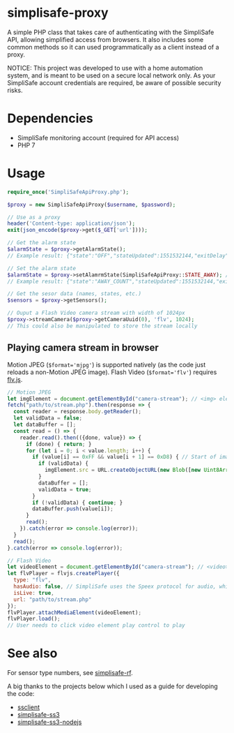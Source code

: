# simplisafe-proxy

A simple PHP class that takes care of authenticating with the SimpliSafe API, allowing simplified access from browsers.  It also includes some common methods so it can used programmatically as a client instead of a proxy.

NOTICE: This project was developed to use with a home automation system, and is meant to be used on a secure local network only.  As your SimpliSafe account credentials are required, be aware of possible security risks.

# Dependencies
* SimpliSafe monitoring account (required for API access)
* PHP 7

# Usage
```php
require_once('SimpliSafeApiProxy.php');

$proxy = new SimpliSafeApiProxy($username, $password);

// Use as a proxy
header('Content-type: application/json');
exit(json_encode($proxy->get($_GET['url'])));

// Get the alarm state
$alarmState = $proxy->getAlarmState();
// Example result: {"state":"OFF","stateUpdated":1551532144,"exitDelay":0}

// Set the alarm state
$alarmState = $proxy->setAlamrmState(SimpliSafeApiProxy::STATE_AWAY); // or, just 'away'
// Example result: {"state":"AWAY_COUNT","stateUpdated":1551532144,"exitDelay":60}

// Get the sesor data (names, states, etc.)
$sensors = $proxy->getSensors();

// Ouput a Flash Video camera stream with width of 1024px
$proxy->streamCamera($proxy->getCameraUuid(0), 'flv', 1024);
// This could also be manipulated to store the stream locally
```

## Playing camera stream in browser
Motion JPEG (`$format='mjpg'`) is supported natively (as the code just reloads a non-Motion JPEG image).  Flash Video (`$format='flv'`) requires [flv.js](https://github.com/bilibili/flv.js).
```javascript
// Motion JPEG
let imgElement = document.getElementById("camera-stream"); // <img> element
fetch("path/to/stream.php").then(response => {
  const reader = response.body.getReader();
  let validData = false;
  let dataBuffer = [];
  const read = () => {
    reader.read().then(({done, value}) => {
      if (done) { return; }
      for (let i = 0; i < value.length; i++) {
        if (value[i] == 0xFF && value[i + 1] == 0xD8) { // Start of image delimeters
          if (validData) {
            imgElement.src = URL.createObjectURL(new Blob([new Uint8Array(dataBuffer)], {type: 'image/jpeg'}));
          }
          dataBuffer = [];
          validData = true;
        }
        if (!validData) { continue; }
        dataBuffer.push(value[i]);
      }
      read();
    }).catch(error => console.log(error));
  }
  read();
}.catch(error => console.log(error));

// Flash Video
let videoElement = document.getElementById("camera-stream"); // <video> element
let flvPlayer = flvjs.createPlayer({
  type: "flv",
  hasAudio: false, // SimpliSafe uses the Speex protocol for audio, which is unsupported by flv.js
  isLive: true,
  url: "path/to/stream.php"
});
flvPlayer.attachMediaElement(videoElement);
flvPlayer.load();
// User needs to click video element play control to play
```

# See also
For sensor type numbers, see [simplisafe-rf](https://github.com/bggardner/simplisafe-rf/blob/master/simplisafe/__init__.py).

A big thanks to the projects below which I used as a guide for developing the code:
* [ssclient](https://github.com/jrassier/ssclient)
* [simplisafe-ss3](https://github.com/rottmanj/simplisafe-ss3)
* [simplisafe-ss3-nodejs](https://github.com/chowielin/simplisafe-ss3-nodejs)
